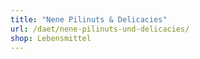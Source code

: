 ```yaml
---
title: "Nene Pilinuts & Delicacies"
url: /daet/nene-pilinuts-und-delicacies/
shop: Lebensmittel
---
```

